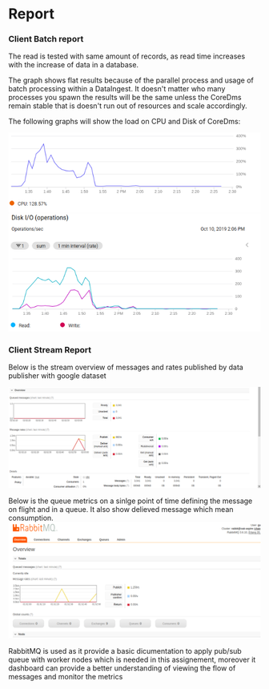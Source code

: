# Report


### Client Batch report

The read is tested with same amount of records, as read time increases with the increase of data in a database.

The graph shows flat results because of the parallel process and usage of batch processing within a DataIngest. It doesn&#39;t matter who many processes you spawn the results will be the same unless the CoreDms remain stable that is doesn&#39;t run out of resources and scale accordingly.

The following graphs will show the load on CPU and Disk of CoreDms:

 ![WriteCPUPeak](writeCPU.png "WriteCPUPeak")
 ![WriteDiskIO](writeDisk.png "WriteDiskIO")
 

### Client Stream Report

Below is the stream overview of messages and rates published by data publisher with google dataset

![overview](overview.png "overview")


Below is the queue metrics on a sinlge point of time defining the message on flight and in a queue. It also show delieved message which mean consumption.
![queue_metrics](queue_metrics.png "DaasCPU")


RabbitMQ is used as it provide a basic dicumentation to apply pub/sub queue with worker nodes which is needed in this assignement, moreover it dashboard can provide a better understanding of viewing the flow of messages and monitor the metrics 